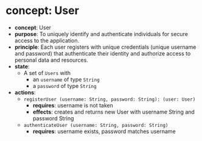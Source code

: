 # concept: User
*   **concept**: User
*   **purpose**: To uniquely identify and authenticate individuals for secure access to the application.
*   **principle**: Each user registers with unique credentials (unique username and password) that authenticate their identity and authorize access to personal data and resources.
*   **state**:
    *   A set of `Users` with
        *   an `username` of type `String`
        *   a `password` of type `String`
*   **actions**:
    *   `registerUser (username: String, password: String): (user: User)`
        *   **requires**: username is not taken
        *   **effects**: creates and returns new User with username String and password String
    *   `authenticateUser (username: String, password: String)`
        *   **requires**: username exists, password matches username